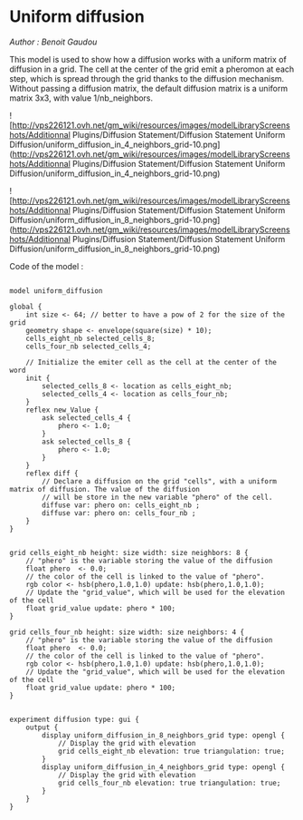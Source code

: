 [//]: # (keyword|operator_hsb)
[//]: # (keyword|statement_diffuse)
[//]: # (keyword|concept_diffusion)
[//]: # (keyword|concept_matrix)
[//]: # (keyword|concept_math)
[//]: # (keyword|concept_elevation)
# Uniform diffusion


_Author : Benoit Gaudou_

This model is used to show how a diffusion works with a uniform matrix of diffusion in a grid. The cell at the center of the grid emit a pheromon at each step, which is spread through the grid thanks to the diffusion mechanism. Without passing a diffusion matrix, the default diffusion matrix is a uniform matrix 3x3, with value 1/nb_neighbors.


![http://vps226121.ovh.net/gm_wiki/resources/images/modelLibraryScreenshots/Additionnal Plugins/Diffusion Statement/Diffusion Statement Uniform Diffusion/uniform_diffusion_in_4_neighbors_grid-10.png](http://vps226121.ovh.net/gm_wiki/resources/images/modelLibraryScreenshots/Additionnal Plugins/Diffusion Statement/Diffusion Statement Uniform Diffusion/uniform_diffusion_in_4_neighbors_grid-10.png)

![http://vps226121.ovh.net/gm_wiki/resources/images/modelLibraryScreenshots/Additionnal Plugins/Diffusion Statement/Diffusion Statement Uniform Diffusion/uniform_diffusion_in_8_neighbors_grid-10.png](http://vps226121.ovh.net/gm_wiki/resources/images/modelLibraryScreenshots/Additionnal Plugins/Diffusion Statement/Diffusion Statement Uniform Diffusion/uniform_diffusion_in_8_neighbors_grid-10.png)

Code of the model : 

```

model uniform_diffusion

global {
	int size <- 64; // better to have a pow of 2 for the size of the grid
  	geometry shape <- envelope(square(size) * 10);
  	cells_eight_nb selected_cells_8;
  	cells_four_nb selected_cells_4;

	// Initialize the emiter cell as the cell at the center of the word
	init {
		selected_cells_8 <- location as cells_eight_nb;
		selected_cells_4 <- location as cells_four_nb;
	}
	reflex new_Value {
		ask selected_cells_4 {
			phero <- 1.0;
		}
		ask selected_cells_8 {
			phero <- 1.0;
		}
	}
	reflex diff {
		// Declare a diffusion on the grid "cells", with a uniform matrix of diffusion. The value of the diffusion
		// will be store in the new variable "phero" of the cell.
		diffuse var: phero on: cells_eight_nb ;
		diffuse var: phero on: cells_four_nb ;
	}
}


grid cells_eight_nb height: size width: size neighbors: 8 {
	// "phero" is the variable storing the value of the diffusion
	float phero  <- 0.0;
	// the color of the cell is linked to the value of "phero".
	rgb color <- hsb(phero,1.0,1.0) update: hsb(phero,1.0,1.0);
	// Update the "grid_value", which will be used for the elevation of the cell
	float grid_value update: phero * 100;
} 

grid cells_four_nb height: size width: size neighbors: 4 {
	// "phero" is the variable storing the value of the diffusion
	float phero  <- 0.0;
	// the color of the cell is linked to the value of "phero".
	rgb color <- hsb(phero,1.0,1.0) update: hsb(phero,1.0,1.0);
	// Update the "grid_value", which will be used for the elevation of the cell
	float grid_value update: phero * 100;
} 


experiment diffusion type: gui {
	output {
		display uniform_diffusion_in_8_neighbors_grid type: opengl {
			// Display the grid with elevation
			grid cells_eight_nb elevation: true triangulation: true;
		}
		display uniform_diffusion_in_4_neighbors_grid type: opengl {
			// Display the grid with elevation
			grid cells_four_nb elevation: true triangulation: true;
		}
	}
}
```
